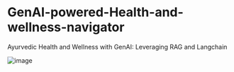 # GenAI-powered-Health-and-wellness-navigator
Ayurvedic Health and Wellness with GenAI: Leveraging RAG and Langchain

![image](https://github.com/AdithMurari/GenAI-powered-Health-and-wellness-navigator/assets/140071841/8656dc35-8b3e-48d0-b756-98ecb06d5dbf)

